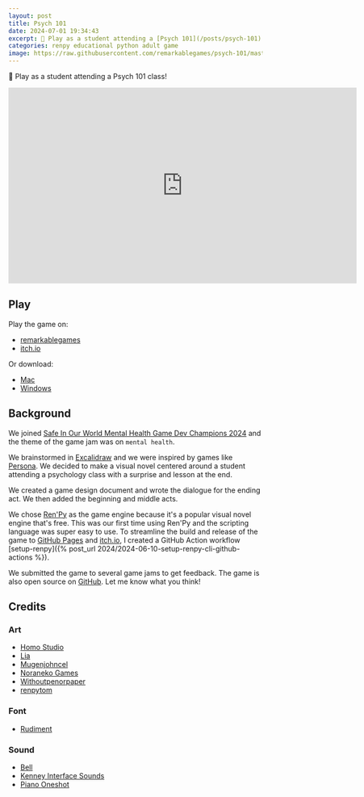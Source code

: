 ```yaml
---
layout: post
title: Psych 101
date: 2024-07-01 19:34:43
excerpt: 📖 Play as a student attending a [Psych 101](/posts/psych-101) class!
categories: renpy educational python adult game
image: https://raw.githubusercontent.com/remarkablegames/psych-101/master/web-presplash.jpg
---
```


📖 Play as a student attending a Psych 101 class!

<iframe src="https://remarkablegames.org/psych-101/" frameBorder="0" width="690" height="388" style="display: block; margin: 0 auto;"></iframe>

## Play

Play the game on:

- [remarkablegames](https://remarkablegames.org/psych-101)
- [itch.io](https://remarkablegames.itch.io/psych-101)

Or download:

- [Mac](https://github.com/remarkablegames/psych-101/releases/latest/download/mac.zip)
- [Windows](https://github.com/remarkablegames/psych-101/releases/latest/download/pc.zip)

## Background

We joined [Safe In Our World Mental Health Game Dev Champions 2024](https://itch.io/jam/mental-health-game-dev-champions-2024) and the theme of the game jam was on `mental health`.

We brainstormed in [Excalidraw](https://excalidraw.com/#json=fZsGhoV7_qbCx1CrTdl5w,RfNwdGpO82BLKXXnkH3MiQ) and we were inspired by games like [Persona](<https://wikipedia.org/wiki/Persona_(series)>). We decided to make a visual novel centered around a student attending a psychology class with a surprise and lesson at the end.

We created a game design document and wrote the dialogue for the ending act. We then added the beginning and middle acts.

We chose [Ren'Py](https://www.renpy.org/) as the game engine because it's a popular visual novel engine that's free. This was our first time using Ren'Py and the scripting language was super easy to use. To streamline the build and release of the game to [GitHub Pages](https://pages.github.com/) and [itch.io](https://itch.io/), I created a GitHub Action workflow [setup-renpy]({% post_url 2024/2024-06-10-setup-renpy-cli-github-actions %}).

We submitted the game to several game jams to get feedback. The game is also open source on [GitHub](https://github.com/remarkablegames/psych-101). Let me know what you think!

## Credits

### Art

- [Homo Studio](https://unsplash.com/photos/a-blackboard-with-a-chalkboard-and-two-pens-on-it-iCyEPaLdPAs)
- [Lia](https://liah0227.itch.io/hoshiko)
- [Mugenjohncel](https://lemmasoft.renai.us/forums/viewtopic.php?t=17302)
- [Noraneko Games](https://noranekogames.itch.io/yumebackground)
- [Withoutpenorpaper](https://witpop.itch.io/sprite-pack-female-pink-hair)
- [renpytom](https://github.com/renpy/renpy/tree/master/the_question/game/images)

### Font

- [Rudiment](https://www.1001fonts.com/rudiment-font.html?text=PSYCH%20101&size=9&fg=ffffff&bg=000000)

### Sound

- [Bell](https://pixabay.com/sound-effects/bel-sekolah-153453/)
- [Kenney Interface Sounds](https://kenney.nl/assets/interface-sounds)
- [Piano Oneshot](https://pixabay.com/sound-effects/low-end-cinematic-piano-oneshots-215805/)
